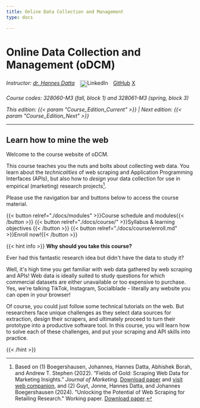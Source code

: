 ```yaml
---
title: Online Data Collection and Management
type: docs

---
```


# Online Data Collection and Management (oDCM)

_Instructor: [dr. Hannes Datta](https://hannesdatta.com)_ <a href="https://www.linkedin.com/in/hannes-datta/" target="_blank" style="text-decoration: none; display: inline-block; padding: 5px 10px; border-radius: 5px;"><img src="https://cdn.jsdelivr.net/npm/simple-icons@v5/icons/linkedin.svg" alt="LinkedIn Logo" style="width: 20px; vertical-align: middle;">LinkedIn</a>
<a class="github-button" href="https://github.com/hannesdatta" aria-label="Follow @hannesdatta on GitHub">GitHub</a> <a href="https://twitter.com/hannesdatta?ref_src=twsrc%5Etfw" class="twitter-follow-button" data-show-count="false">X</a><script async src="https://platform.twitter.com/widgets.js" charset="utf-8"></script>

_Course codes: 328060-M3 (fall, block 1) and 328061-M3 (spring, block 3)_

_This edition: {{< param "Course_Edition_Current" >}} | Next edition: {{< param "Course_Edition_Next" >}}_


-------

## Learn how to mine the web

Welcome to the course website of oDCM.

This course teaches you the nuts and bolts about collecting web data. You learn about the *technicalities* of web scraping and Application Programming Interfaces (APIs), but also how to *design* your data collection for use in empirical (marketing) research projects[^1].

Please use the navigation bar and buttons below to access the course material.

{{< button relref="./docs/modules" >}}Course schedule and modules{{< /button >}}
{{< button relref="./docs/course/" >}}Syllabus & learning objectives {{< /button >}}
{{< button relref="./docs/course/enroll.md" >}}Enroll now!{{< /button >}}

{{< hint info >}}
__Why should you take this course?__

Ever had this fantastic research idea but didn't have the data to study it? 

Well, it's high time you get familiar with web data gathered by web scraping and APIs! Web data is ideally suited to study questions for which commercial datasets are either unavailable or too expensive to purchase. Yes, we're talking TikTok, Instagram, Socialblade - literally any website you can open in your browser!

Of course, you could just follow some technical tutorials on the web. But researchers face unique challenges as they select data sources for extraction, design their scrapers, and ultimately proceed to turn their prototype into a productive software tool. In this course, you will learn how to solve each of these challenges, and put your scraping and API skills into practice.

{{< /hint >}}



[^1]: Based on (1) Boegershausen, Johannes, Hannes Datta, Abhishek Borah, and Andrew T. Stephen (2022). “Fields of Gold: Scraping Web Data for Marketing Insights.” *Journal of Marketing*. [Download paper](https://doi.org/10.1177/00222429221100750) and [visit web companion](https://web-scraping.org), and (2) Guyt, Jonne, Hannes Datta, and Johannes Boegershausen (2024). "Unlocking the Potential of Web Scraping for Retailing Research." Working paper. [Download paper](jretailing_jan2024.pdf).

<!--
## This website

This website is the backbone of the course, and features the following sections.

- The [__course__](docs/course) section features the syllabus, schedule, and grading details.

- The __[module](docs/modules)__ section contains (weekly) collections of live streams, self-study material, and activities.

- The [__tutorial__](docs/tutorials) section offers a workflow for collecting online data, and self-guided Jupyter Notebooks that teach the basics of data retrieval via web scraping and APIs. Use these to start your own scraping projects!

- Finally, the [__example__](docs/examples) section offers links to publicly available data collection projects, which you can use as an inspiration.
-->
